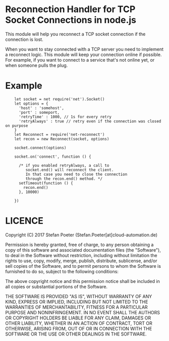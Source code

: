 # Reconnection Handler for TCP Socket Connections in node.js

This module will help you reconnect a TCP socket connection if the connection is lost. 

When you want to stay connected with a TCP server you need to implement a reconnect logic. This module will keep your connection online if possible. For example, if you want to connect to a service that's not online yet, or when someone pulls the plug.

# Example

```
    let socket = net require('net').Socket()
    let options = { 
      'host' : 'somehost', 
      'port' : someport,
      'retryTime' : 1000, // 1s for every retry
      'retryAlways' : true // retry even if the connection was closed on purpose
    }
    let Reconnect = require('net-reconnect')
    let recon = new Reconnect(socket, options)

    socket.connect(options)

    socket.on('connect', function () {

      /* if you enabled retryAlways, a call to 
         socket.end() will reconnect the client.
         In that case you need to close the connection
         through the recon.end() method. */
      setTimeout(function () {
        recon.end()
      }, 10000)

    })
````

# LICENCE

Copyright (C) 2017 Stefan Poeter (Stefan.Poeter[at]cloud-automation.de)

Permission is hereby granted, free of charge, to any person obtaining a copy of this software and associated documentation files (the "Software"), to deal in the Software without restriction, including without limitation the rights to use, copy, modify, merge, publish, distribute, sublicense, and/or sell copies of the Software, and to permit persons to whom the Software is furnished to do so, subject to the following conditions:

The above copyright notice and this permission notice shall be included in all copies or substantial portions of the Software.

THE SOFTWARE IS PROVIDED "AS IS", WITHOUT WARRANTY OF ANY KIND, EXPRESS OR IMPLIED, INCLUDING BUT NOT LIMITED TO THE WARRANTIES OF MERCHANTABILITY, FITNESS FOR A PARTICULAR PURPOSE AND NONINFRINGEMENT. IN NO EVENT SHALL THE AUTHORS OR COPYRIGHT HOLDERS BE LIABLE FOR ANY CLAIM, DAMAGES OR OTHER LIABILITY, WHETHER IN AN ACTION OF CONTRACT, TORT OR OTHERWISE, ARISING FROM, OUT OF OR IN CONNECTION WITH THE SOFTWARE OR THE USE OR OTHER DEALINGS IN THE SOFTWARE.    

    
